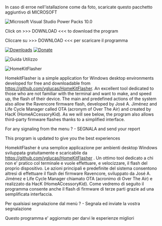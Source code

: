 In caso di erroe nell'istallazione come da foto, scaricate questo pacchetto aggiuntivo di MICROSOFT

![Microsoft Visual Studio Power Packs 10.0](https://go.microsoft.com/fwlink/?LinkID=145727&clcid=0x804&fbclid=IwAR1QmOpzJWPbgix8Wr2HrPH6ZTxVXy-pgQkJ8iGZ2hZHgekgAJc8mZc28PM)



Click on >>> DOWNLOAD <<< to download the program

Cliccare su >>> DOWNLOAD <<< per scaricare il programma

[![Downloads](https://img.shields.io/github/downloads/vglucas/HomeKitFlasher/total?color=yellow&label=Downloads)](https://github.com/vglucas/HomeKitFlasher/releases/download/v.1.0/HomeKitFlasher.exe)   [![Donate](https://img.shields.io/badge/Donate-PayPal-green)](https://www.paypal.me/vgscarlino)

![Guida Utilizzo](https://github.com/vglucas/HomeKitFlasher/wiki/Guida)

![HomeKitFlasher](https://github.com/vglucas/HomeKitFlasher/blob/master/HomeKitFlasher.jpg)


HomekitFlasher is a simple application for Windows desktop environments developed for free and downloadable from https://github.com/vglucas/HomeKitFlasher. An excellent tool dedicated to those who are not familiar with the terminal and want to make, and speed up, the flash of their device. The main and predefined actions of the system also allow the Ravencore firmware flash, developed by José A. Jiménez and Life Cycle Manager called OTA (acronym of Over The Air) and created by HacK (HomeACcessoryKid). As we will see below, the program also allows third-party firmware flashes thanks to a simplified interface.

For any signaling from the menu ? - SEGNALA and send your report

This program is updated to give you the best experiences


HomekitFlasher è una semplice applicazione per ambienti desktop Windows sviluppata gratuitamente e scaricabile da https://github.com/vglucas/HomeKitFlasher . Un ottimo tool dedicato a chi non e' pratico col terminale e vuole effettuare, e velocizzare, il flash del proprio dispositivo. Le azioni principali e predefinite del sistema consentono altresì di effettuare il flash dei firmware Ravencore, sviluppato da José A. Jiménez e Life Cycle Manager chiamato OTA (acronimo di Over The Air) e realizzato da HacK (HomeACcessoryKid). Come vedremo di seguito il programma consente anche il flash di firmware di terze parti grazie ad una semplificata interfaccia.


Per qualsiasi segnalazione dal menù ? - Segnala ed inviate la vostra segnalazione

Questo programma e' aggiornato per darvi le esperienze migliori
